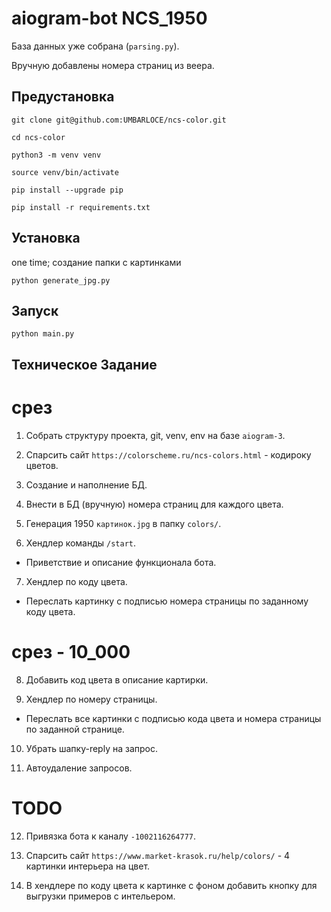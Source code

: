 # aiogram-bot NCS_1950

База данных уже собрана (`parsing.py`).

Вручную добавлены номера страниц из веера.


## Предустановка

`git clone git@github.com:UMBARLOCE/ncs-color.git`

`cd ncs-color`

`python3 -m venv venv`

`source venv/bin/activate`

`pip install --upgrade pip`

`pip install -r requirements.txt`


## Установка

one time; создание папки с картинками

`python generate_jpg.py`


## Запуск

`python main.py`


## Техническое Задание

# срез

1. Собрать структуру проекта, git, venv, env на базе `aiogram-3`.

2. Спарсить сайт `https://colorscheme.ru/ncs-colors.html` - кодироку цветов.

3. Создание и наполнение БД.

4. Внести в БД (вручную) номера страниц для каждого цвета.

5. Генерация 1950 `картинок.jpg` в папку `colors/`.

6. Хендлер команды `/start`.

- Приветствие и описание функционала бота.

7. Хендлер по коду цвета.

- Переслать картинку с подписью номера страницы по заданному коду цвета.


# срез - 10_000


8. Добавить код цвета в описание картирки.

9. Хендлер по номеру страницы.

- Переслать все картинки с подписью кода цвета и номера страницы по заданной странице.

10. Убрать шапку-reply на запрос.

11. Автоудаление запросов.

# TODO

12. Привязка бота к каналу `-1002116264777`.

13. Спарсить сайт `https://www.market-krasok.ru/help/colors/` - 4 картинки интерьера на цвет.

14. В хендлере по коду цвета к картинке с фоном добавить кнопку для выгрузки примеров с интельером.
